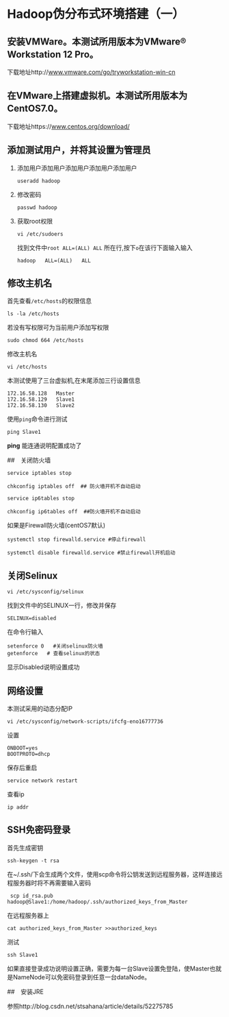 # Hadoop伪分布式环境搭建（一）

## 安装VMWare。本测试所用版本为VMware® Workstation 12 Pro。

下载地址http://www.vmware.com/go/tryworkstation-win-cn

## 在VMware上搭建虚拟机。本测试所用版本为CentOS7.0。

下载地址https://www.centos.org/download/

## 添加测试用户，并将其设置为管理员

1. 添加用户添加用户添加用户添加用户添加用户

   ```shell
   useradd hadoop
   ```

2. 修改密码

   ```shell
   passwd hadoop
   ```

3. 获取root权限

   ```
   vi /etc/sudoers
   ```

   找到文件中`root ALL=(ALL) ALL` 所在行,按下`o`在该行下面输入输入

   ```
   hadoop	ALL=(ALL)	ALL
   ```

## 修改主机名

首先查看`/etc/hosts`的权限信息

```
ls -la /etc/hosts
```

若没有写权限可为当前用户添加写权限

```shell
sudo chmod 664 /etc/hosts
```

修改主机名

```
vi /etc/hosts
```

本测试使用了三台虚拟机,在末尾添加三行设置信息

```
172.16.58.128   Master
172.16.58.129   Slave1
172.16.58.130   Slave2
```

使用`ping`命令进行测试

```
ping Slave1
```

**ping** 能连通说明配置成功了

##　关闭防火墙

```shell
service iptables stop

chkconfig iptables off  ## 防火墙开机不自动启动

service ip6tables stop

chkconfig ip6tables off  ##防火墙开机不自动启动
```

如果是Firewall防火墙(centOS7默认)

```shell
systemctl stop firewalld.service #停止firewall

systemctl disable firewalld.service #禁止firewall开机启动
```

## 关闭Selinux

```
vi /etc/sysconfig/selinux
```

找到文件中的SELINUX一行，修改并保存

```shell
SELINUX=disabled
```

在命令行输入

```shell
setenforce 0   #关闭selinux防火墙
getenforce   # 查看selinux的状态
```

显示Disabled说明设置成功

## 网络设置

本测试采用的动态分配IP

```shell
vi /etc/sysconfig/network-scripts/ifcfg-eno16777736
```

设置

```
ONBOOT=yes
BOOTPROTO=dhcp
```

保存后重启

```
service network restart
```

查看ip

```
ip addr
```

## SSH免密码登录

首先生成密钥

```
ssh-keygen -t rsa
```

在~/.ssh/下会生成两个文件，使用scp命令将公钥发送到远程服务器，这样连接远程服务器时将不再需要输入密码

```shell
 scp id_rsa.pub hadoop@Slave1:/home/hadoop/.ssh/authorized_keys_from_Master
```

在远程服务器上

```
cat authorized_keys_from_Master >>authorized_keys
```

测试

```
ssh Slave1
```

如果直接登录成功说明设置正确，需要为每一台Slave设置免登陆，使Master也就是NameNode可以免密码登录到任意一台dataNode。

##　安装JRE

参照http://blog.csdn.net/stsahana/article/details/52275785

